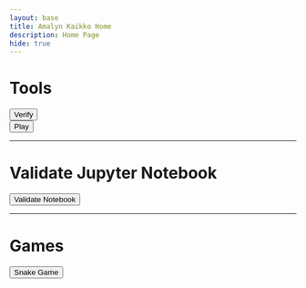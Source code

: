 ```yaml
---
layout: base
title: Amalyn Kaikko Home 
description: Home Page
hide: true
---
```


<h1>Tools</h1>
<a href="_notebooks/Foundation/B-tools_and_equipment/2023-08-22-devops_tools-verify.ipynb">
  <button>Verify</button>
</a>
<br>
<a href="https://nighthawkcoders.github.io/portfolio_2025/devops/github/pages/play">
  <button>Play</button>
</a>

<hr>

<h1>Validate Jupyter Notebook</h1>
<button>Validate Notebook</button>

<hr>

<h1>Games</h1>
<a href="{{site.baseurl}}/snake">
  <button>Snake Game</button>
</a>
